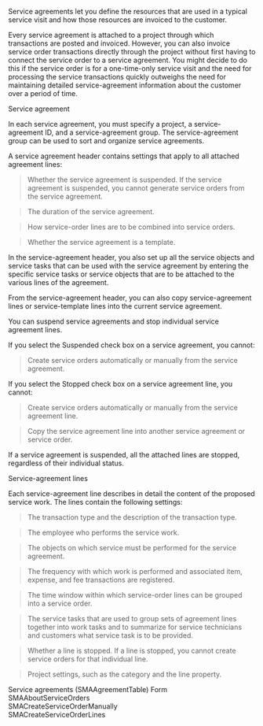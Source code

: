 Service agreements let you define the resources that are used in a typical
service visit and how those resources are invoiced to the customer.

Every service agreement is attached to a project through which transactions are
posted and invoiced. However, you can also invoice service order transactions
directly through the project without first having to connect the service order
to a service agreement. You might decide to do this if the service order is for
a one-time-only service visit and the need for processing the service
transactions quickly outweighs the need for maintaining detailed
service-agreement information about the customer over a period of time.

Service agreement

In each service agreement, you must specify a project, a service-agreement ID,
and a service-agreement group. The service-agreement group can be used to sort
and organize service agreements.

A service agreement header contains settings that apply to all attached
agreement lines:

>   Whether the service agreement is suspended. If the service agreement is
>   suspended, you cannot generate service orders from the service agreement.

>   The duration of the service agreement.

>   How service-order lines are to be combined into service orders.

>   Whether the service agreement is a template.

In the service-agreement header, you also set up all the service objects and
service tasks that can be used with the service agreement by entering the
specific service tasks or service objects that are to be attached to the various
lines of the agreement.

From the service-agreement header, you can also copy service-agreement lines or
service-template lines into the current service agreement.

You can suspend service agreements and stop individual service agreement lines.

If you select the Suspended check box on a service agreement, you cannot:

>   Create service orders automatically or manually from the service agreement.

If you select the Stopped check box on a service agreement line, you cannot:

>   Create service orders automatically or manually from the service agreement
>   line.

>   Copy the service agreement line into another service agreement or service
>   order.

If a service agreement is suspended, all the attached lines are stopped,
regardless of their individual status.

Service-agreement lines

Each service-agreement line describes in detail the content of the proposed
service work. The lines contain the following settings:

>   The transaction type and the description of the transaction type.

>   The employee who performs the service work.

>   The objects on which service must be performed for the service agreement.

>   The frequency with which work is performed and associated item, expense, and
>   fee transactions are registered.

>   The time window within which service-order lines can be grouped into a
>   service order.

>   The service tasks that are used to group sets of agreement lines together
>   into work tasks and to summarize for service technicians and customers what
>   service task is to be provided.

>   Whether a line is stopped. If a line is stopped, you cannot create service
>   orders for that individual line.

>   Project settings, such as the category and the line property.

Service agreements (SMAAgreementTable) Form  
SMAAboutServiceOrders  
SMACreateServiceOrderManually  
SMACreateServiceOrderLines
